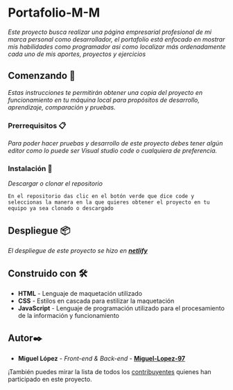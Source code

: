 # Portafolio-M-M

_Este proyecto busca realizar una página empresarial profesional de mi marca personal como desarrollador, el portafolio está enfocado en mostrar mis habilidades como programador asi como localizar más ordenadamente cada uno de mis aportes, proyectos y ejercicios_

## Comenzando 🚀

_Estas instrucciones te permitirán obtener una copia del proyecto en funcionamiento en tu máquina local para propósitos de desarrollo, aprendizaje, comparación y pruebas._


### Prerrequisitos 📋

_Para poder hacer pruebas y desarrollo de este proyecto debes tener algún editor como lo puede ser Visual studio code o cualquiera de preferencia._


### Instalación 🔧


_Descargar o clonar el repositorio_


```
En el repositorio das clic en el botón verde que dice code y seleccionas la manera en la que quieres obtener el proyecto en tu equipo ya sea clonado o descargado
```

## Despliegue 📦

_El despliegue de este proyecto se hizo en [**netlify**](https://miguelmorenoportafolio.netlify.app/)_

## Construido con 🛠️

* **HTML** - Lenguaje de maquetación utilizado
* **CSS** - Estilos en cascada para estilizar la maquetación
* **JavaScript** - Lenguaje de programación utilizado para el procesamiento de la información y funcionamiento

## Autor✒️

* **Miguel López** - *Front-end & Back-end* - [**Miguel-Lopez-97**](https://github.com/Miguel-Lopez-97)

¡También puedes mirar la lista de todos los [contribuyentes](https://github.com/Miguel-Lopez-97/Juego-de-Tetris/graphs/contributors) quienes han participado en este proyecto.
